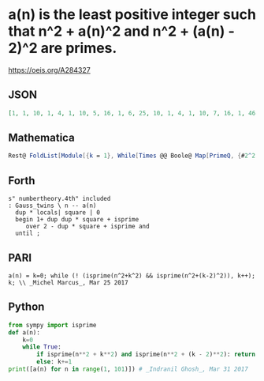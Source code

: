 # a\(n\) is the least positive integer such that n^2 \+ a\(n\)^2 and n^2 \+ \(a\(n\) \- 2\)^2 are primes\.
https://oeis.org/A284327
## JSON
```JSON
[1, 1, 10, 1, 4, 1, 10, 5, 16, 1, 6, 25, 10, 1, 4, 1, 10, 7, 16, 1, 46, 15, 20, 1, 6, 1, 22, 15, 6, 13, 6, 5, 190, 11, 18, 1, 30, 15, 46, 1, 46, 25, 10, 21, 16, 21, 10, 37, 6, 19, 16, 5, 12, 1, 6, 1, 52, 5, 26, 31, 26, 45, 40, 11, 4, 1, 20, 7, 196, 19, 16]
```
## Mathematica
```Mathematica
Rest@ FoldList[Module[{k = 1}, While[Times @@ Boole@ Map[PrimeQ, {#2^2 + k^2, #2^2 + (k - 2)^2}] < 1, k++]; k] &, 1, Range@ 71] (* _Michael De Vlieger_, Mar 25 2017 *)
```
## Forth
```Forth
s" numbertheory.4th" included
: Gauss_twins \ n -- a(n)
  dup * locals| square | 0
  begin 1+ dup dup * square + isprime
     over 2 - dup * square + isprime and
  until ;
```
## PARI
```PARI
a(n) = k=0; while (! (isprime(n^2+k^2) && isprime(n^2+(k-2)^2)), k++); k; \\ _Michel Marcus_, Mar 25 2017
```
## Python
```Python
from sympy import isprime
def a(n):
    k=0
    while True:
        if isprime(n**2 + k**2) and isprime(n**2 + (k - 2)**2): return k
        else: k+=1
print([a(n) for n in range(1, 101)]) # _Indranil Ghosh_, Mar 31 2017
```
